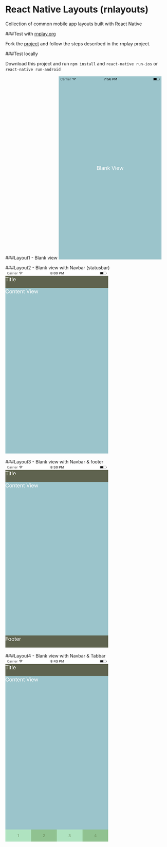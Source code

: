 # React Native Layouts (rnlayouts)
Collection of common mobile app layouts built with React Native

###Test with [rnplay.org](http://rnplay.org)

Fork the [project](https://rnplay.org/apps/YxvZRg) and follow the steps described in the rnplay project.

###Test locally

Download this project and run `npm install` and `react-native run-ios` or `react-native run-android` 

###Layout1 - Blank view
![layout1.js](app/screenshots/layout1.png)

###Layout2 - Blank view with Navbar (statusbar)
![layout2.js](app/screenshots/layout2.png)

###Layout3 - Blank view with Navbar & footer
![layout3.js](app/screenshots/layout3.png)

###Layout4 - Blank view with Navbar & Tabbar
![layout4.js](app/screenshots/layout4.png)